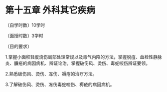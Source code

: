 # 第十五章 外科其它疾病

〔自学时数〕10学时

〔面授时数〕3学时

〔目的要求〕

1.掌握小面积轻度烧伤局部处理常规以及毒气内陷的方法，掌握脱疽、血栓性静脉炎、臁疮的病因病机、辨证论治，掌握破伤风、烫伤、毒蛇咬伤辨证要领。

2.熟悉破伤风、烫伤、冻伤、褥疮的治疗方法。

3.了解破伤风、烫伤、冻伤毒蛇咬伤、褥疮的病因病机。
